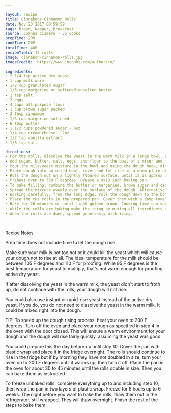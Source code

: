 ```yaml
---

layout: recipe
title: Cinnabons Cinnamon Rolls
date: Nov 23 2017 00:59:59
tags: Bread, Keeper, Breakfast
source: Joanna Cismaru - Jo Cooks
prepTime: 20M
cookTime: 20M
totalTime: 40M
recipeYield: 12 rolls
image: cinnabon-cinnamon-rolls.jpg  
imageCredit:  https://www.jocooks.com/author/jo/

ingredients:
- 2 1/4 tsp active dry yeast
- 1 cup milk warm
- 1/2 cup granulated sugar
- 1/3 cup margarine or softened unsalted butter
- 1 tsp salt
- 2 eggs
- 4 cups all-purpose flour
- 1 cup brown sugar packed
- 3 tbsp cinnamon
- 1/3 cup margarine softened
- 6 tbsp butter
- 1 1/2 cups powdered sugar - 6oz
- 1/4 cup cream cheese - 2oz
- 1/2 tsp vanilla extract
- 1/8 tsp salt

directions:
- For the rolls, dissolve the yeast in the warm milk in a large bowl. Let it sit for about 5 minutes. If the yeast is good, it will start to froth up.
- Add sugar, butter, salt, eggs, and flour to the bowl of a mixer and mix well.
- Pour the milk/yeast mixture in the bowl and using the dough hook, mix well until well incorporated.
- Place dough into an oiled bowl, cover and let rise in a warm place about 1 hour or until the dough has doubled in size.
- Roll the dough out on a lightly floured surface, until it is approx 16 inches long by 12 inches wide. It should be approx 1/4 inch thick.
- Preheat oven to 350 F degrees. Grease a 9x13 inch baking pan.
- To make filling, combine the butter or margarine, brown sugar and cinnamon in a bowl.
- Spread the mixture evenly over the surface of the dough. Alternatively you can spread the butter first on the dough and then the brown sugar and cinnamon mixture.
- Working carefully, from the long edge, roll the dough down to the bottom edge. The roll should be about 18 inches in length. Cut the roll into 1 1/2 inch slices. You might find it easier if you use a piece of floss vs a knife.
- Place the cut rolls in the prepared pan. Cover them with a damp towel. Let them rise again for another 30 minutes until they double in size.
- Bake for 20 minutes or until light golden brown. Cooking time can vary greatly!
- While the rolls are baking make the icing by mixing all ingredients and beat well with an electric mixer until fluffy.
- When the rolls are done, spread generously with icing.

---
```


Recipe Notes

Prep time does not include time to let the dough rise.

Make sure your milk is not too hot or it could kill the yeast which will cause your dough not to rise at all. The ideal temperature for the milk should be between 105 F degrees and 110 F for proofing. While 95 F degrees is the best temperature for yeast to multiply, that's not warm enough for proofing active dry yeast.

If after dissolving the yeast in the warm milk, the yeast didn't start to froth up, do not continue with the rolls, your dough will not rise.

You could also use instant or rapid-rise yeast instead of the active dry yeast. If you do, you do not need to dissolve the yeast in the warm milk. It could be mixed right into the dough.

TIP: To speed up the dough rising process, heat your oven to 200 F degrees. Turn off the oven and place your dough as specified in step 4 in the oven with the door closed. This will ensure a warm environment for your dough and the dough will rise fairly quickly, assuming the yeast was good.

You could prepare this the day before up until step 10. Cover the pan with plastic wrap and place it in the fridge overnight. The rolls should continue to rise in the fridge but if by morning they have not doubled in size, turn your oven on to 200 F degrees until it warms up, then turn it off. Place the pan in the oven for about 30 to 45 minutes until the rolls double in size. Then you can bake them as instructed.

To freeze unbaked rolls, complete everything up to and including step 10, then wrap the pan in two layers of plastic wrap. Freeze for 8 hours up to 6 weeks. The night before you want to bake the rolls, thaw them out in the refrigerator, still wrapped. They will thaw overnight. Finish the rest of the steps to bake them.
